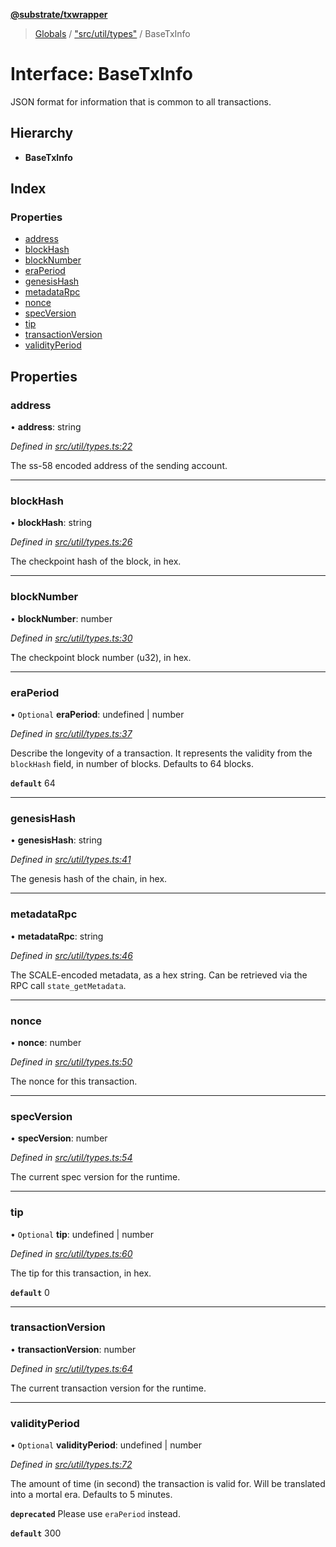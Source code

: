 **[@substrate/txwrapper](../README.md)**

> [Globals](../globals.md) / ["src/util/types"](../modules/_src_util_types_.md) / BaseTxInfo

# Interface: BaseTxInfo

JSON format for information that is common to all transactions.

## Hierarchy

* **BaseTxInfo**

## Index

### Properties

* [address](_src_util_types_.basetxinfo.md#address)
* [blockHash](_src_util_types_.basetxinfo.md#blockhash)
* [blockNumber](_src_util_types_.basetxinfo.md#blocknumber)
* [eraPeriod](_src_util_types_.basetxinfo.md#eraperiod)
* [genesisHash](_src_util_types_.basetxinfo.md#genesishash)
* [metadataRpc](_src_util_types_.basetxinfo.md#metadatarpc)
* [nonce](_src_util_types_.basetxinfo.md#nonce)
* [specVersion](_src_util_types_.basetxinfo.md#specversion)
* [tip](_src_util_types_.basetxinfo.md#tip)
* [transactionVersion](_src_util_types_.basetxinfo.md#transactionversion)
* [validityPeriod](_src_util_types_.basetxinfo.md#validityperiod)

## Properties

### address

•  **address**: string

*Defined in [src/util/types.ts:22](https://github.com/paritytech/txwrapper/blob/96fc986/src/util/types.ts#L22)*

The ss-58 encoded address of the sending account.

___

### blockHash

•  **blockHash**: string

*Defined in [src/util/types.ts:26](https://github.com/paritytech/txwrapper/blob/96fc986/src/util/types.ts#L26)*

The checkpoint hash of the block, in hex.

___

### blockNumber

•  **blockNumber**: number

*Defined in [src/util/types.ts:30](https://github.com/paritytech/txwrapper/blob/96fc986/src/util/types.ts#L30)*

The checkpoint block number (u32), in hex.

___

### eraPeriod

• `Optional` **eraPeriod**: undefined \| number

*Defined in [src/util/types.ts:37](https://github.com/paritytech/txwrapper/blob/96fc986/src/util/types.ts#L37)*

Describe the longevity of a transaction. It represents the validity from
the `blockHash` field, in number of blocks. Defaults to 64 blocks.

**`default`** 64

___

### genesisHash

•  **genesisHash**: string

*Defined in [src/util/types.ts:41](https://github.com/paritytech/txwrapper/blob/96fc986/src/util/types.ts#L41)*

The genesis hash of the chain, in hex.

___

### metadataRpc

•  **metadataRpc**: string

*Defined in [src/util/types.ts:46](https://github.com/paritytech/txwrapper/blob/96fc986/src/util/types.ts#L46)*

The SCALE-encoded metadata, as a hex string. Can be retrieved via the RPC
call `state_getMetadata`.

___

### nonce

•  **nonce**: number

*Defined in [src/util/types.ts:50](https://github.com/paritytech/txwrapper/blob/96fc986/src/util/types.ts#L50)*

The nonce for this transaction.

___

### specVersion

•  **specVersion**: number

*Defined in [src/util/types.ts:54](https://github.com/paritytech/txwrapper/blob/96fc986/src/util/types.ts#L54)*

The current spec version for the runtime.

___

### tip

• `Optional` **tip**: undefined \| number

*Defined in [src/util/types.ts:60](https://github.com/paritytech/txwrapper/blob/96fc986/src/util/types.ts#L60)*

The tip for this transaction, in hex.

**`default`** 0

___

### transactionVersion

•  **transactionVersion**: number

*Defined in [src/util/types.ts:64](https://github.com/paritytech/txwrapper/blob/96fc986/src/util/types.ts#L64)*

The current transaction version for the runtime.

___

### validityPeriod

• `Optional` **validityPeriod**: undefined \| number

*Defined in [src/util/types.ts:72](https://github.com/paritytech/txwrapper/blob/96fc986/src/util/types.ts#L72)*

The amount of time (in second) the transaction is valid for. Will be
translated into a mortal era. Defaults to 5 minutes.

**`deprecated`** Please use `eraPeriod` instead.

**`default`** 300
